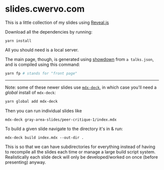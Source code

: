 # slides.cwervo.com

This is a little collection of my slides using [Reveal.js](https://github.com/hakimel/reveal.js)

Download all the dependencies by running:
```
yarn install
```

All you should need is a local server.

The main page, though, is generated using [showdown](https://github.com/AndresCuervo/slides.cwervo.com) from `a talks.json`, and is compiled using this command:

```bash
yarn fp # stands for "front page"
```

---

Note: some of these newer slides use [`mdx-deck`](https://github.com/jxnblk/mdx-deck), in which case you'll need a _global_ install of `mdx-deck`:

```bash
yarn global add mdx-deck
```

Then you can run individual slides like

```
mdx-deck gray-area-slides/peer-critique-1/index.mdx
```

To build a given slide navigate to the directory it's in & run:

```
mdx-deck build index.mdx --out-dir .
```

This is so that we can have subdirectories for everything instead of having to recompile all the slides each time or manage a large build script system. Realistically each slide deck will only be developed/worked on once (before presenting) anyway.
